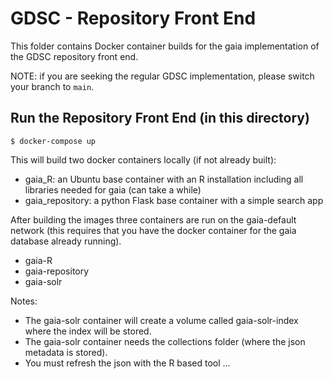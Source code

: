 # GDSC - Repository Front End  

This folder contains Docker container builds for the gaia implementation of the GDSC repository front end.

NOTE: if you are seeking the regular GDSC implementation, please switch your branch to `main`.

## Run the Repository Front End (in this directory)

`$ docker-compose up`

This will build two docker containers locally (if not already built):

- gaia_R: an Ubuntu base container with an R installation including all libraries needed for gaia (can take a while)  
- gaia_repository: a python Flask base container with a simple search app  

After building the images three containers are run on the gaia-default network (this requires that you have the docker container for the gaia database already running).

- gaia-R
- gaia-repository
- gaia-solr

Notes:  

- The gaia-solr container will create a volume called gaia-solr-index where the index will be stored.
- The gaia-solr container needs the collections folder (where the json metadata is stored).
- You must refresh the json with the R based tool ...